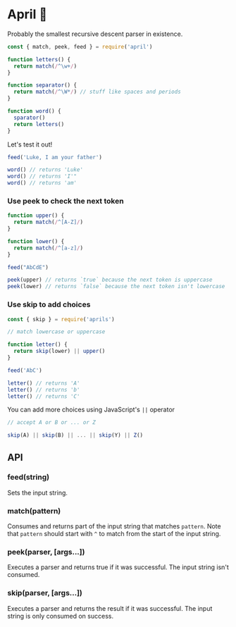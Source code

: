 # April 🌺

Probably the smallest recursive descent parser in existence.

```js
const { match, peek, feed } = require('april')

function letters() {
  return match(/^\w+/)
}

function separator() {
  return match(/^\W*/) // stuff like spaces and periods
}

function word() {
  sparator()
  return letters()
}
```

Let's test it out!


```js
feed('Luke, I am your father')

word() // returns 'Luke'
word() // returns 'I'"
word() // returns 'am'
```

### Use peek to check the next token

```js
function upper() {
  return match(/^[A-Z]/)
}

function lower() {
  return match(/^[a-z]/)
}

feed("AbCdE")

peek(upper) // returns `true` because the next token is uppercase
peek(lower) // returns `false` because the next token isn't lowercase
```

### Use skip to add choices

```js
const { skip } = require('aprils')

// match lowercase or uppercase

function letter() {
  return skip(lower) || upper()
}

feed('AbC')

letter() // returns 'A'
letter() // returns 'b'
letter() // returns 'C'
```

You can add more choices using JavaScript's `||` operator

```js
// accept A or B or ... or Z

skip(A) || skip(B) || ... || skip(Y) || Z()
```


## API

### feed(string)

Sets the input string.

### match(pattern)

Consumes and returns part of the input string that matches `pattern`. Note that `pattern` should start with `^` to match from the start of the input string.


### peek(parser, [args...])

Executes a parser and returns true if it was successful. The input string isn't consumed.

### skip(parser, [args...])

Executes a parser and returns the result if it was successful. The input string is only consumed on success.


